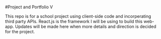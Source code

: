 #Project and Portfolio V

This repo is for a school project using client-side code and incorperating third party APIs. React.js is the framework I will be using to build this web-app. Updates will be made here when more details and direction is decided for the project. 
